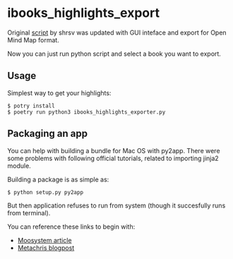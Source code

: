 # ibooks_highlights_export

Original [script](https://github.com/shrsv/ibooks_highlights_export) by shrsv was updated with GUI inteface and export for Open Mind Map format. 

Now you can just run python script and select a book you want to export. 

## Usage

Simplest way to get your highlights:

```
$ potry install
$ poetry run python3 ibooks_highlights_exporter.py
```

## Packaging an app

You can help with building a bundle for Mac OS with py2app. There were some problems with following official tutorials, related to importing jinja2 module.

Building a package is as simple as:

```
$ python setup.py py2app
```

But then application refuses to run from system (though it succesfully runs from terminal).

You can reference these links to begin with:

* [Moosystem article](https://moosystems.com/articles/14-distribute-django-app-as-native-desktop-app-02.html)
* [Metachris blogpost](https://www.metachris.com/2015/11/create-standalone-mac-os-x-applications-with-python-and-py2app/)

